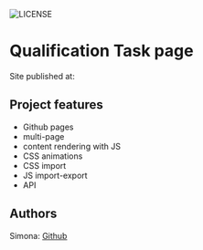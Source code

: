 ![LICENSE](https://img.shields.io/badge/license-MIT-blue.svg?style=flat-square)

# Qualification Task page

Site published at: 

## Project features

- Github pages
- multi-page
- content rendering with JS
- CSS animations
- CSS import
- JS import-export
- API

## Authors

Simona: [Github](https://github.com/simonachess)
